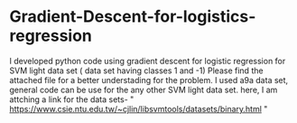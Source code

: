 # Gradient-Descent-for-logistics-regression
I developed python code using gradient descent for logistic regression for SVM light data set ( data set having classes 1 and -1) 
Please find the attached file for a better understading for the problem.
I used a9a data set, general code can be use for the any other SVM light data set. here, I am attching a link for the data sets- " https://www.csie.ntu.edu.tw/~cjlin/libsvmtools/datasets/binary.html "
